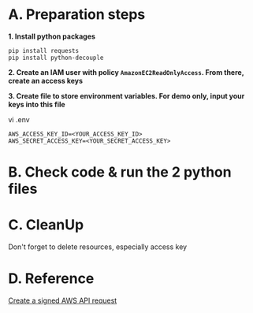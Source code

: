 # A. Preparation steps
**1. Install python packages**
````
pip install requests
pip install python-decouple
````
**2. Create an IAM user with policy `AmazonEC2ReadOnlyAccess`. From there, create an access keys**

**3. Create file to store environment variables. For demo only, input your keys into this file**

vi .env

````
AWS_ACCESS_KEY_ID=<YOUR_ACCESS_KEY_ID>
AWS_SECRET_ACCESS_KEY=<YOUR_SECRET_ACCESS_KEY>
````
# B. Check code & run the 2 python files

# C. CleanUp
Don't forget to delete resources, especially access key

# D. Reference
[Create a signed AWS API request](https://docs.aws.amazon.com/IAM/latest/UserGuide/create-signed-request.html)
